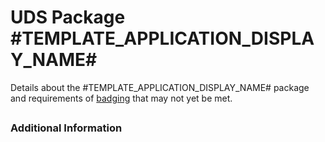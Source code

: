 # UDS Package #TEMPLATE_APPLICATION_DISPLAY_NAME#

Details about the #TEMPLATE_APPLICATION_DISPLAY_NAME# package and requirements of [badging](https://github.com/defenseunicorns/uds-common/blob/main/docs/uds-packages/requirements/uds-package-requirements.md) that may not yet be met.

<!-- Recommendation is to provide sufficient details for a package maintainer to quickly understand why an integration is or is not implemented, when the implementation is outside the bounds of a normal scenario.-->

<!--
Example: "The Upstream implementation of APP_XYZ does not expose a metrics endpoint, issue [#123](https://upstream.project/issue/123) has been opened to track this feature request."
-->

## <Requirement X> 

### Additional Information
